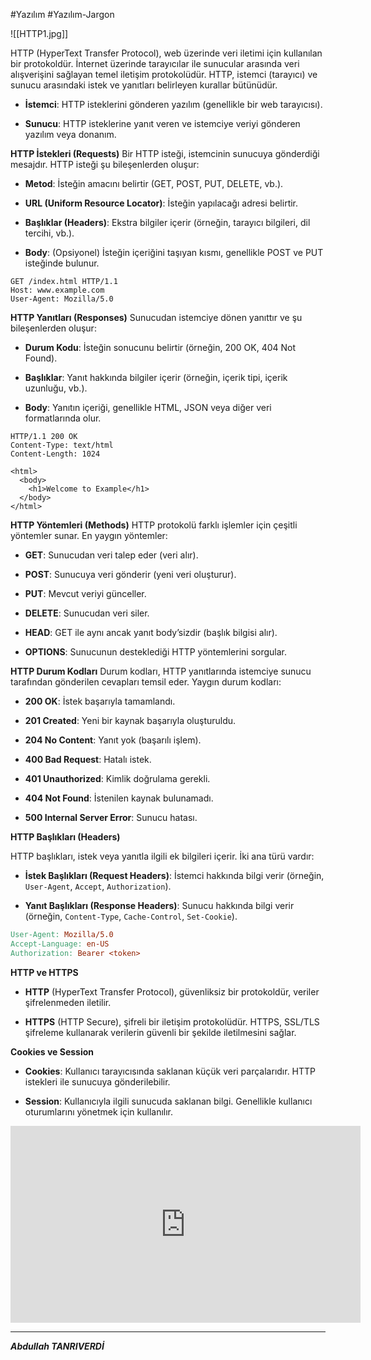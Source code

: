 #Yazılım #Yazılım-Jargon 

![[HTTP1.jpg]]

HTTP (HyperText Transfer Protocol), web üzerinde veri iletimi için kullanılan bir protokoldür. İnternet üzerinde tarayıcılar ile sunucular arasında veri alışverişini sağlayan temel iletişim protokolüdür. HTTP, istemci (tarayıcı) ve sunucu arasındaki istek ve yanıtları belirleyen kurallar bütünüdür.


- **İstemci**: HTTP isteklerini gönderen yazılım (genellikle bir web tarayıcısı).
    
- **Sunucu**: HTTP isteklerine yanıt veren ve istemciye veriyi gönderen yazılım veya donanım.



**HTTP İstekleri (Requests)**
Bir HTTP isteği, istemcinin sunucuya gönderdiği mesajdır. HTTP isteği şu bileşenlerden oluşur:

- **Metod**: İsteğin amacını belirtir (GET, POST, PUT, DELETE, vb.).
    
- **URL (Uniform Resource Locator)**: İsteğin yapılacağı adresi belirtir.
    
- **Başlıklar (Headers)**: Ekstra bilgiler içerir (örneğin, tarayıcı bilgileri, dil tercihi, vb.).
    
- **Body**: (Opsiyonel) İsteğin içeriğini taşıyan kısmı, genellikle POST ve PUT isteğinde bulunur.
```pgsql
GET /index.html HTTP/1.1
Host: www.example.com
User-Agent: Mozilla/5.0

```

**HTTP Yanıtları (Responses)**
Sunucudan istemciye dönen yanıttır ve şu bileşenlerden oluşur:

- **Durum Kodu**: İsteğin sonucunu belirtir (örneğin, 200 OK, 404 Not Found).
    
- **Başlıklar**: Yanıt hakkında bilgiler içerir (örneğin, içerik tipi, içerik uzunluğu, vb.).
    
- **Body**: Yanıtın içeriği, genellikle HTML, JSON veya diğer veri formatlarında olur.

```php-template
HTTP/1.1 200 OK
Content-Type: text/html
Content-Length: 1024

<html>
  <body>
    <h1>Welcome to Example</h1>
  </body>
</html>

```


**HTTP Yöntemleri (Methods)**
HTTP protokolü farklı işlemler için çeşitli yöntemler sunar. En yaygın yöntemler:

- **GET**: Sunucudan veri talep eder (veri alır).
    
- **POST**: Sunucuya veri gönderir (yeni veri oluşturur).
    
- **PUT**: Mevcut veriyi günceller.
    
- **DELETE**: Sunucudan veri siler.
    
- **HEAD**: GET ile aynı ancak yanıt body’sizdir (başlık bilgisi alır).
    
- **OPTIONS**: Sunucunun desteklediği HTTP yöntemlerini sorgular.


**HTTP Durum Kodları**
Durum kodları, HTTP yanıtlarında istemciye sunucu tarafından gönderilen cevapları temsil eder. Yaygın durum kodları:

- **200 OK**: İstek başarıyla tamamlandı.
    
- **201 Created**: Yeni bir kaynak başarıyla oluşturuldu.
    
- **204 No Content**: Yanıt yok (başarılı işlem).
    
- **400 Bad Request**: Hatalı istek.
    
- **401 Unauthorized**: Kimlik doğrulama gerekli.
    
- **404 Not Found**: İstenilen kaynak bulunamadı.
    
- **500 Internal Server Error**: Sunucu hatası.



**HTTP Başlıkları (Headers)**

HTTP başlıkları, istek veya yanıtla ilgili ek bilgileri içerir. İki ana türü vardır:

- **İstek Başlıkları (Request Headers)**: İstemci hakkında bilgi verir (örneğin, `User-Agent`, `Accept`, `Authorization`).
    
- **Yanıt Başlıkları (Response Headers)**: Sunucu hakkında bilgi verir (örneğin, `Content-Type`, `Cache-Control`, `Set-Cookie`).

```makefile
User-Agent: Mozilla/5.0
Accept-Language: en-US
Authorization: Bearer <token>

```

**HTTP ve HTTPS**

- **HTTP** (HyperText Transfer Protocol), güvenliksiz bir protokoldür, veriler şifrelenmeden iletilir.
    
- **HTTPS** (HTTP Secure), şifreli bir iletişim protokolüdür. HTTPS, SSL/TLS şifreleme kullanarak verilerin güvenli bir şekilde iletilmesini sağlar.


**Cookies ve Session**

- **Cookies**: Kullanıcı tarayıcısında saklanan küçük veri parçalarıdır. HTTP istekleri ile sunucuya gönderilebilir.
    
- **Session**: Kullanıcıyla ilgili sunucuda saklanan bilgi. Genellikle kullanıcı oturumlarını yönetmek için kullanılır.



<iframe width="560" height="315" src="https://www.youtube.com/embed/g761Pml_kEU?start=180" frameborder="0" allow="accelerometer; autoplay; clipboard-write; encrypted-media; gyroscope; picture-in-picture" allowfullscreen></iframe>


---
***Abdullah TANRIVERDİ***

